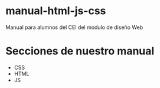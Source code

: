 # manual-html-js-css
Manual para alumnos del CEI del modulo de diseño Web


# Secciones de nuestro manual
- CSS
- HTML
- JS
